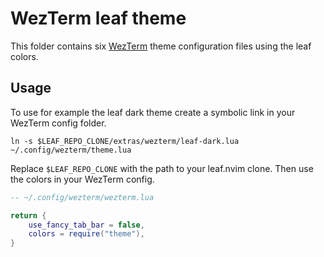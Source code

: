 # WezTerm leaf theme

This folder contains six [WezTerm](https://wezfurlong.org/wezterm/) theme configuration files using the leaf colors.

## Usage

To use for example the leaf dark theme create a symbolic link in your WezTerm config folder.

```fish
ln -s $LEAF_REPO_CLONE/extras/wezterm/leaf-dark.lua ~/.config/wezterm/theme.lua
```

Replace `$LEAF_REPO_CLONE` with the path to your leaf.nvim clone.
Then use the colors in your WezTerm config.

```lua
-- ~/.config/wezterm/wezterm.lua

return {
    use_fancy_tab_bar = false,
    colors = require("theme"),
}
```

